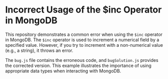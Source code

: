 # Incorrect Usage of the $inc Operator in MongoDB

This repository demonstrates a common error when using the `$inc` operator in MongoDB.  The `$inc` operator is used to increment a numerical field by a specified value.  However, if you try to increment with a non-numerical value (e.g., a string), it throws an error. 

The `bug.js` file contains the erroneous code, and `bugSolution.js` provides the corrected version. This example illustrates the importance of using appropriate data types when interacting with MongoDB.